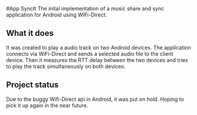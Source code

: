#App SyncIt
The inital implementation of a music share and sync application for Android using WiFi-Direct. 

## What it does
It was created to play a audio track on two Android devices. The application connects via WiFi-Direct and sends a selected audio file to the client device. Then it measures the RTT delay between the two devices and tries to play the track simultaneously on both devices. 

## Project status
Due to the buggy Wifi-Direct api in Android, it was put on hold. Hoping to pick it up again in the near future. 
